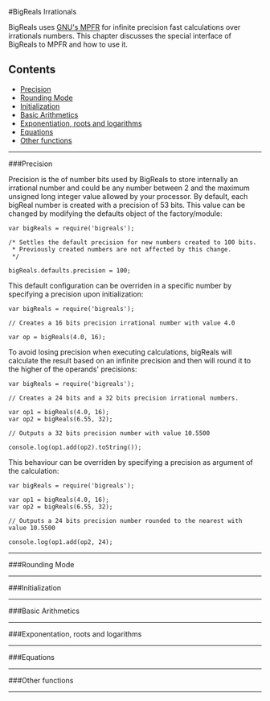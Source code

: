 #BigReals Irrationals

BigReals uses [GNU's MPFR](http://www.mpft.org "MPFR") for infinite precision fast calculations over irrationals numbers.
This chapter discusses the special interface of BigReals to MPFR and how to use it.

## Contents

*   [Precision](#precision)
*   [Rounding Mode](#rounding)
*   [Initialization](#initialization)
*   [Basic Arithmetics](#arithmetics)
*   [Exponentiation, roots and logarithms](#logexp)
*   [Equations](#equations)
*   [Other functions](#other)

---

###<a name="precision">Precision</a>

Precision is the of number bits used by BigReals to store internally an irrational number and could be any number between 2 and the maximum unsigned long integer value
allowed by your processor. By default, each bigReal number is created with a precision of 53 bits. This value can be changed by modifying the defaults object of the factory/module:

    var bigReals = require('bigreals');

    /* Settles the default precision for new numbers created to 100 bits.
     * Previously created numbers are not affected by this change.
     */

    bigReals.defaults.precision = 100;

This default configuration can be overriden in a specific number by specifying a precision upon initialization:

    var bigReals = require('bigreals');

    // Creates a 16 bits precision irrational number with value 4.0

    var op = bigReals(4.0, 16);

To avoid losing precision when executing calculations, bigReals will calculate the result based on an infinite precision and then will round it to the
higher of the operands' precisions:

    var bigReals = require('bigreals');

    // Creates a 24 bits and a 32 bits precision irrational numbers.

    var op1 = bigReals(4.0, 16);
    var op2 = bigReals(6.55, 32);

    // Outputs a 32 bits precision number with value 10.5500

    console.log(op1.add(op2).toString());

This behaviour can be overriden by specifying a precision as argument of the calculation:
   
    var bigReals = require('bigreals');

    var op1 = bigReals(4.0, 16);
    var op2 = bigReals(6.55, 32);

    // Outputs a 24 bits precision number rounded to the nearest with value 10.5500

    console.log(op1.add(op2, 24);

---

###<a name="rounding">Rounding Mode</a>

---

###<a name="initialization">Initialization</a>

---

###<a name="arithmetics">Basic Arithmetics</a>

---

###<a name="logexp">Exponentation, roots and logarithms</a>

---

###<a namef="equations">Equations</a>

---

###<a name="other">Other functions</a>

---

